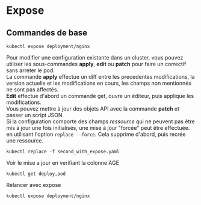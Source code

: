 # Expose
## Commandes de base

``kubectl expose deployment/nginx``   
 

Pour modifier une configuration existante dans un cluster, vous pouvez utiliser les 
sous-commandes **apply**, **edit** ou **patch** pour faire un correctif sans arreter le pod.  
La commande **apply** effectue un diff entre les precedentes modifications, 
la version actuelle et les modifications en cours, les champs non mentionnés ne sont pas affectés.   
**Edit** effectue d'abord un commande get, ouvre un éditeur, puis applique les modifications.  
Vous pouvez mettre à jour des objets API  avec la commande **patch** et passer un script JSON.  
Si la configuration comporte des champs *ressource* qui ne peuvent pas être mis à jour une fois initialisés, 
une mise à jour "forcée" peut être effectuée.
en utilisant l'option ``replace --force``. Cela supprime d'abord, puis recrée une ressource.

``kubectl replace -f second_with_expose.yaml``  
    
Voir le mise a jour en verifiant la colonne AGE    

``kubectl get deploy,pod``
  
Relancer avec expose  

``kubectl expose deployment/nginx``